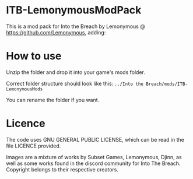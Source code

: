 # ITB-LemonymousModPack
 This is a mod pack for Into the Breach by Lemonymous @ https://github.com/Lemonymous, adding:

# How to use
 Unzip the folder and drop it into your game's mods folder.

 Correct folder structure should look like this: `../Into the Breach/mods/ITB-LemonymousMods`

 You can rename the folder if you want.

# Licence
 The code uses GNU GENERAL PUBLIC LICENSE, which can be read in the file LICENCE provided.

 Images are a mixture of works by Subset Games, Lemonymous, Djinn, as well as some works found in the discord community for Into The Breach. Copyright belongs to their respective creators.